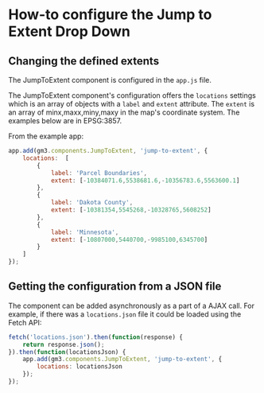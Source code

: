 # How-to configure the Jump to Extent Drop Down

## Changing the defined extents

The JumpToExtent component is configured in the `app.js` file.

The JumpToExtent component's configuration offers the `locations` settings which
is an array of objects with a `label` and `extent` attribute. The `extent` is
an array of minx,maxx,miny,maxy in the map's coordinate system. The examples below
are in EPSG:3857.

From the example app:

```javascript
app.add(gm3.components.JumpToExtent, 'jump-to-extent', {
    locations:  [
        {
            label: 'Parcel Boundaries',
            extent: [-10384071.6,5538681.6,-10356783.6,5563600.1]
        },
        {
            label: 'Dakota County',
            extent: [-10381354,5545268,-10328765,5608252]
        },
        {
            label: 'Minnesota',
            extent: [-10807000,5440700,-9985100,6345700]
        }
    ]
});
```



## Getting the configuration from a JSON file

The component can be added asynchronously as a part of a AJAX call. For example,
if there was a `locations.json` file it could be loaded using the Fetch API:

```javascript
fetch('locations.json').then(function(response) {
    return response.json();
}).then(function(locationsJson) {
    app.add(gm3.components.JumpToExtent, 'jump-to-extent', {
        locations: locationsJson
    });
});
```
